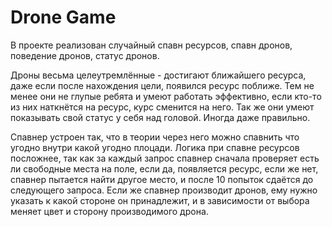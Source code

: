 # Drone Game

В проекте реализован случайный спавн ресурсов, спавн дронов, поведение дронов, статус дронов.

Дроны весьма целеутремлённые - достигают ближайшего ресурса, даже если после нахождения цели, появился ресурс поближе. Тем не менее они не глупые ребята и умеют работать эффективно, если кто-то из них наткнётся на ресурс, курс сменится на него.
Так же они умеют показывать свой статус у себя над головой. Иногда даже правильно.

Спавнер устроен так, что в теории через него можно спавнить что угодно внутри какой угодно плоцади. Логика при спавне ресурсов посложнее, так как за каждый запрос спавнер сначала проверяет есть ли свободные места на поле, если да, появляется ресурс, если же нет, спавнер пытается найти другое место, и после 10 попыток сдаётся до следующего запроса. 
Если же спавнер производит дронов, ему нужно указать к какой стороне он принадлежит, и в зависимости от выбора меняет цвет и сторону производимого дрона.
